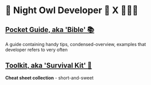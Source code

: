 # 🌃 Night Owl Developer 🦉 X 👨🏼‍💻

## [Pocket Guide, aka 'Bible' 📚](pocket-guide/README.md)

A guide containing handy tips, condensed-overview, examples that developer refers to very often

## [Toolkit, aka 'Survival Kit' 🧰](toolkit/README.md)

**Cheat sheet collection** - short-and-sweet
